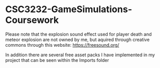 # CSC3232-GameSimulations-Coursework

Please note that the explosion sound effect used for player death and meteor explosion are not owned by me, but aquired through creative commons through this website:
https://freesound.org/

In addition there are several free asset packs I have implemented in my project that can be seen within the Imports folder
